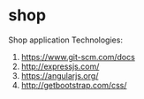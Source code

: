 # shop
Shop application
Technologies:
1) https://www.git-scm.com/docs
2) http://expressjs.com/
3) https://angularjs.org/
4) http://getbootstrap.com/css/